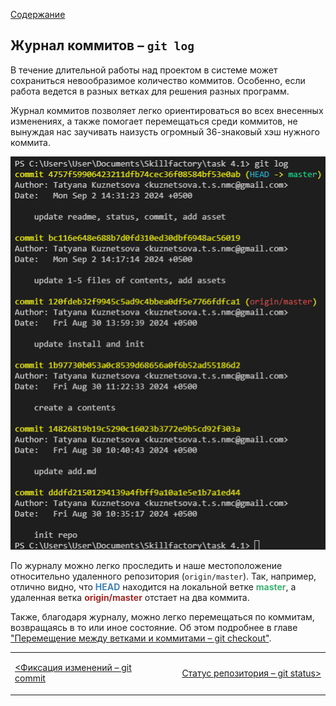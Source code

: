 [Содержание](./readme.md)

## Журнал коммитов – `git log`

В течение длительной работы над проектом в системе может сохраниться невообразимое количество коммитов. Особенно, если работа ведется в разных ветках для решения разных программ.

Журнал коммитов позволяет легко ориентироваться во всех внесенных изменениях, а также помогает перемещаться среди коммитов, не вынуждая нас заучивать наизусть огромный 36-знаковый хэш нужного коммита.

![git log](./assets/log.PNG)

По журналу можно легко проследить и наше местоположение относительно удаленного репозитория (`origin/master`). Так, например, отлично видно, что <span style="color:#4682B4">**HEAD**</span> находится на локальной ветке <span style="color:#3CB371">**master**</span>, а удаленная ветка <span style="color:#A52A2A">**origin/master**</span> отстает на два коммита.

Также, благодаря журналу, можно легко перемещаться по коммитам, возвращаясь в то или иное состояние. Об этом подробнее в главе ["Перемещение между ветками и коммитами – git checkout"](./checkout.md).

<table width="100%">
<td width="50%">

[<Фиксация изменений – git commit](./commit.md)

</td>
<td>

<div style="text-align:right">

[Статус репозитория – git status>](./status.md)

</div>

</td>
</table>